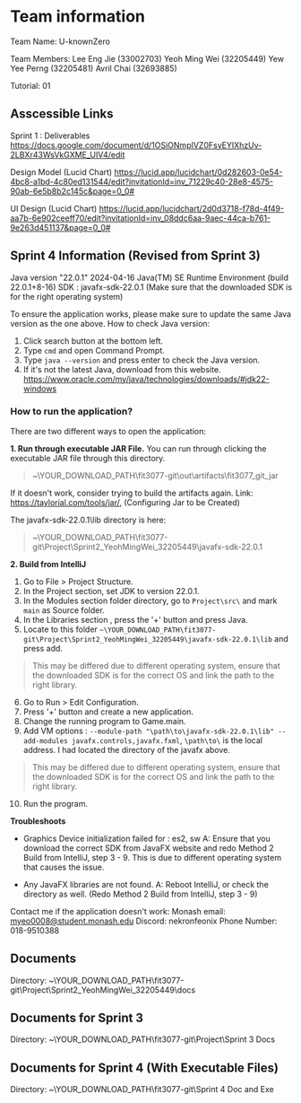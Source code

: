 # Team information

Team Name: U-knownZero

Team Members: 
Lee Eng Jie (33002703)
Yeoh Ming Wei (32205449)
Yew Yee Perng (32205481)
Avril Chai (32693885)

Tutorial: 01

## Asscessible Links
Sprint 1 : Deliverables 
https://docs.google.com/document/d/1OSiONmpIVZ0FsyEYIXhzUv-2LBXr43WsVkGXME_UIV4/edit

Design Model (Lucid Chart)
https://lucid.app/lucidchart/0d282603-0e54-4bc8-a1bd-4c80ed131544/edit?invitationId=inv_71229c40-28e8-4575-90ab-6e5b8b2c145c&page=0_0#

UI Design (Lucid Chart)
https://lucid.app/lucidchart/2d0d3718-f78d-4f49-aa7b-6e902ceeff70/edit?invitationId=inv_08ddc6aa-9aec-44ca-b761-9e263d451137&page=0_0#

## Sprint 4 Information (Revised from Sprint 3)
Java version "22.0.1" 2024-04-16
Java(TM) SE Runtime Environment (build 22.0.1+8-16)
SDK : javafx-sdk-22.0.1 (Make sure that the downloaded SDK is for the right operating system)

To ensure the application works, please make sure to update the same Java version as the one above. 
How to check Java version:
1. Click search button at the bottom left.
2. Type `cmd` and open Command Prompt. 
3. Type `java --version` and press enter to check the Java version. 
4. If it's not the latest Java, download from this website. https://www.oracle.com/my/java/technologies/downloads/#jdk22-windows

### How to run the application?
There are two different ways to open the application:

**1. Run through executable JAR File.**
You can run through clicking the executable JAR file through this directory.
> ~\YOUR_DOWNLOAD_PATH\fit3077-git\out\artifacts\fit3077_git_jar

If it doesn't work, consider trying to build the artifacts again.
Link: https://taylorial.com/tools/jar/, (Configuring Jar to be Created)

The javafx-sdk-22.0.1\lib directory is here: 
> ~\YOUR_DOWNLOAD_PATH\fit3077-git\Project\Sprint2_YeohMingWei_32205449\javafx-sdk-22.0.1

**2. Build from IntelliJ**
1. Go to File > Project Structure.
2. In the Project section, set JDK to version 22.0.1.
3. In the Modules section folder directory, go to `Project\src\` and mark `main` as Source folder. 
4. In the Libraries section , press the '+' button and press Java.
5. Locate to this folder `~\YOUR_DOWNLOAD_PATH\fit3077-git\Project\Sprint2_YeohMingWei_32205449\javafx-sdk-22.0.1\lib` and press add.
> This may be differed due to different operating system, ensure that the downloaded SDK is for the correct OS and link the path to the right library.
6. Go to Run > Edit Configuration. 
7. Press '+' button and create a new application. 
8. Change the running program to Game.main.
9. Add VM options : `--module-path "\path\to\javafx-sdk-22.0.1\lib" --add-modules javafx.controls,javafx.fxml`, `\path\to\` is the local address. I had located the directory of the javafx above.
> This may be differed due to different operating system, ensure that the downloaded SDK is for the correct OS and link the path to the right library.
10. Run the program.

**Troubleshoots**
- Graphics Device initialization failed for : es2, sw
    A: Ensure that you download the correct SDK from JavaFX website and redo Method 2 Build from IntelliJ, step 3 - 9. This is due to different operating system that causes the issue.

- Any JavaFX libraries are not found.
    A: Reboot IntelliJ, or check the directory as well. (Redo Method 2 Build from IntelliJ, step 3 - 9)

Contact me if the application doesn't work: 
Monash email: myeo0008@student.monash.edu
Discord: nekronfeonix
Phone Number: 018-9510388

## Documents
Directory: ~\YOUR_DOWNLOAD_PATH\fit3077-git\Project\Sprint2_YeohMingWei_32205449\docs

## Documents for Sprint 3
Directory: ~\YOUR_DOWNLOAD_PATH\fit3077-git\Project\Sprint 3 Docs

## Documents for Sprint 4 (With Executable Files)
Directory: ~\YOUR_DOWNLOAD_PATH\fit3077-git\Sprint 4 Doc and Exe
